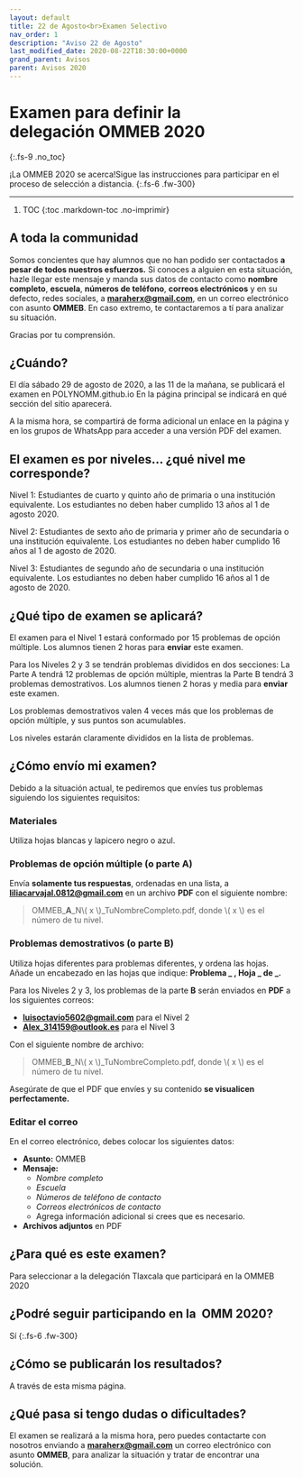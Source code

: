 ```yaml
---
layout: default
title: 22 de Agosto<br>Examen Selectivo
nav_order: 1
description: "Aviso 22 de Agosto"
last_modified_date: 2020-08-22T18:30:00+0000
grand_parent: Avisos
parent: Avisos 2020
---
```


<link rel="stylesheet" href="{{ '/assets/css/just-the-docs-degVerde.css' | absolute_url }}">
<script>
    jtd.setTheme('degVerde');
</script>

# Examen para definir la delegación&nbsp;<span class="deg-sitio deg-sitio-texto">OMMEB 2020</span><i class="jpa-all-default-rel-smiling_face_with_hearts_with_face_mask jpa-2em"></i>
{:.fs-9 .no_toc}

¡La <span class="deg-sitio deg-sitio-texto">OMMEB 2020</span> se acerca!<i class="jpa-anim-rel-partying_face jpa-2em"></i>Sigue las instrucciones para participar en el proceso de selección a distancia.
{:.fs-6 .fw-300}

---

1. TOC
{:toc .markdown-toc .no-imprimir}

## A toda la c<span class="deg-sitio deg-sitio-texto">omm</span>unidad

Somos concientes que hay alumnos que no han podido ser contactados **a pesar de todos nuestros esfuerzos.** Si conoces a alguien en esta situación, hazle llegar este mensaje y manda sus datos de contacto como **nombre completo**, **escuela**, **números de teléfono**, **correos electrónicos** y en su defecto, redes sociales, a **maraherx@gmail.com**, en un correo electrónico con asunto **OMMEB**. En caso extremo, te contactaremos a tí para analizar su situación.

Gracias por tu comprensión.

## ¿Cuándo?<i class="jpa-anim-rel-clock jpa-2em"></i>

El día sábado <span class="deg-sitio deg-sitio-texto">29 de agosto de 2020</span>, a las <span class="deg-sitio deg-sitio-texto">11</span> de la mañana, se publicará el examen en POLYN<span class="deg-sitio deg-sitio-texto">OMM</span>.github.io <i class="jpa-all-default-rel-face_biting_finger_nails jpa-2em"></i> En la página principal se indicará en qué sección del sitio aparecerá. 

A la misma hora, se compartirá de forma adicional un enlace en la página y en los grupos de WhatsApp para acceder a una versión PDF del examen.

## El examen es por niveles... ¿qué nivel me corresponde?

<span class="deg-sitio deg-sitio-texto">Nivel 1:</span> Estudiantes de cuarto y quinto año de primaria o una institución equivalente. Los estudiantes no deben haber cumplido 13 años al 1 de agosto 2020.

<span class="deg-sitio deg-sitio-texto">Nivel 2:</span> Estudiantes de sexto año de primaria y primer año de secundaria o una institución equivalente. Los estudiantes no deben haber cumplido 16 años al 1 de agosto de 2020.

<span class="deg-sitio deg-sitio-texto">Nivel 3:</span> Estudiantes de segundo año de secundaria o una institución equivalente. Los estudiantes no deben haber cumplido 16 años al 1 de agosto de 2020.


## ¿Qué tipo de examen se aplicará?<i class="jpa-anim-rel-flushed_face jpa-2em"></i>

El examen para el <span class="deg-sitio deg-sitio-texto">Nivel 1</span> estará conformado por <span class="deg-sitio deg-sitio-texto">15</span> problemas de opción múltiple. Los alumnos tienen 2 horas para **enviar** este examen.

Para los <span class="deg-sitio deg-sitio-texto">Niveles 2 y 3</span> se tendrán problemas divididos en dos secciones: La <span class="deg-sitio deg-sitio-texto">Parte A</span> tendrá <span class="deg-sitio deg-sitio-texto">12</span> problemas de opción múltiple, mientras la <span class="deg-sitio deg-sitio-texto">Parte B</span> tendrá 3 problemas demostrativos. Los alumnos tienen 2 horas y media para **enviar** este examen.

Los problemas demostrativos valen 4 veces más que los problemas de opción múltiple, y sus puntos son acumulables.

Los niveles estarán claramente divididos en la lista de problemas.

## ¿Cómo envío mi examen? <i class="jpa-anim-rel-thinking_face jpa-2em"></i>

Debido a la situación actual, te pediremos que envíes tus problemas siguiendo los siguientes requisitos:

### Materiales

Utiliza hojas blancas y lapicero negro o azul.

### Problemas de opción múltiple (o parte&nbsp;**A**)

Envía **solamente tus respuestas**, ordenadas en una lista, a **liliacarvajal.0812@gmail.com** en un archivo **PDF** con el siguiente nombre:

> OMMEB_**A**_N<span class="deg-sitio deg-sitio-texto">\\( x \\)</span>_TuNombreCompleto.pdf, donde <span class="deg-sitio deg-sitio-texto">\\( x \\)</span> es el número de tu nivel.

### Problemas demostrativos (o parte&nbsp;**B**)

Utiliza hojas diferentes para problemas diferentes, y ordena las hojas. Añade un encabezado en las hojas que indique: **Problema _ , Hoja _ de _.**

Para los <span class="deg-sitio deg-sitio-texto">Niveles 2 y 3</span>, los problemas de la parte <span class="deg-sitio deg-sitio-texto">**B**</span> serán enviados en **PDF** a los siguientes correos:

* **luisoctavio5602@gmail.com** para el <span class="deg-sitio deg-sitio-texto">Nivel 2</span>
* **Alex_314159@outlook.es** para el <span class="deg-sitio deg-sitio-texto">Nivel 3</span>

Con el siguiente nombre de archivo:

> OMMEB_**B**_N<span class="deg-sitio deg-sitio-texto">\\( x \\)</span>_TuNombreCompleto.pdf, donde <span class="deg-sitio deg-sitio-texto">\\( x \\)</span> es el número de tu nivel.

Asegúrate de que el PDF que envíes y su contenido **se visualicen perfectamente.** <i class="jpa-anim-rel-warning jpa-2em"></i>

### Editar el correo

En el correo electrónico, debes colocar los siguientes datos:

* **Asunto:** OMMEB
* **Mensaje:**
  * *Nombre completo*
  * *Escuela*
  * *Números de teléfono de contacto*
  * *Correos electrónicos de contacto*
  * Agrega información adicional si crees que es necesario.
* **Archivos adjuntos** en PDF 

## ¿Para qué es este examen?
Para seleccionar a la delegación Tlaxcala que participará en la <span class="deg-sitio deg-sitio-texto">OMMEB 2020</span><i class="jpa-anim-rel-partying_face jpa-2em"></i>

## ¿Podré seguir participando en la &nbsp;<span class="deg-sitio deg-sitio-texto">OMM 2020</span>?<i class="jpa-anim-rel-face_with_monocle jpa-2em"></i>

Sí <i class="jpa-anim-rel-smiling_face_with_heart_eyes jpa-2em"></i>
{:.fs-6 .fw-300}

## ¿Cómo se publicarán los resultados? 

A través de esta misma página.

## ¿Qué pasa si tengo dudas o dificultades?<i class="jpa-anim-rel-pleading_face jpa-2em"></i>

El examen se realizará a la misma hora, pero puedes contactarte con nosotros enviando a **maraherx@gmail.com** un correo electrónico con asunto **OMMEB**, para analizar la situación y tratar de encontrar una solución.
